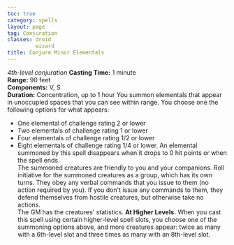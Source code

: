 ```yaml
---
toc: true
category: spells
layout: page
tag: Conjuration
classes: druid
         wizard
title: Conjure Minor Elementals 
---
```

_4th-level conjuration_ 
**Casting Time:** 1 minute    
**Range:** 90 feet    
**Components:** V, S    
**Duration:** Concentration, up to 1 hour 
You summon elementals that appear in unoccupied spaces that you can see within range. You choose one the following options for what appears: 
* One elemental of challenge rating 2 or lower
* Two elementals of challenge rating 1 or lower
* Four elementals of challenge rating 1/2 or lower 
* Eight elementals of challenge rating 1/4 or lower. 
An elemental summoned by this spell disappears when it drops to 0 hit points or when the spell ends.    
The summoned creatures are friendly to you and your companions. Roll initiative for the summoned creatures as a group, which has its own turns. They obey any verbal commands that you issue to them (no action required by you). If you don't issue any commands to them, they defend themselves from hostile creatures, but otherwise take no actions.    
The GM has the creatures' statistics. 
**At Higher Levels.** When you cast this spell using certain higher-level spell slots, you choose one of the summoning options above, and more creatures appear: twice as many with a 6th-level slot and three times as many with an 8th-level slot. 